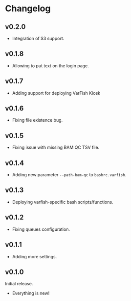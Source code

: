 # Changelog

## v0.2.0

- Integration of S3 support.

## v0.1.8

- Allowing to put text on the login page.

## v0.1.7

- Adding support for deploying VarFish Kiosk

## v0.1.6

- Fixing file existence bug.

## v0.1.5

- Fixing issue with missing BAM QC TSV file.

## v0.1.4

- Adding new parameter `--path-bam-qc` to `bashrc.varfish`.

## v0.1.3

- Deploying varfish-specific bash scripts/functions.

## v0.1.2

- Fixing queues configuration.

## v0.1.1

- Adding more settings.

## v0.1.0

Initial release.

- Everything is new!

